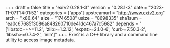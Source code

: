 +++
draft = false
title = "exiv2 0.28.1-3"
version = "0.28.1-3"
date = "2023-11-07T14:01:52"
categories = ['apps']
upstreamurl = "http://www.exiv2.org"
arch = "x86_64"
size = "1746508"
usize = "8698335"
sha1sum = "ea0c67685f3086a848260710de41dc467a7c5682"
depends = "['libstdc++>=11.2', 'zlib>=1.2.12', 'expat>=2.1.0-6', 'curl>=7.50.3-2', 'libssh>=0.7.4-2', 'inih']"
+++
Exiv2 is a C++ library and a command line utility to access image metadata.